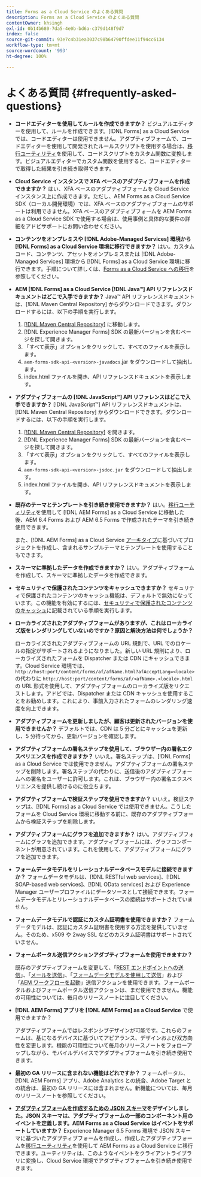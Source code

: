 ```yaml
---
title: Forms as a Cloud Service のよくある質問
description: Forms as a Cloud Service のよくある質問
contentOwner: khsingh
exl-id: 0b14b680-7da5-4e0b-bd6a-c379d148f9d7
index: false
source-git-commit: 93e7c4b31ea3037c98b64790ffdee11f94cc6134
workflow-type: tm+mt
source-wordcount: '993'
ht-degree: 100%

---
```


# よくある質問 {#frequently-asked-questions}

* **コードエディターを使用してルールを作成できますか？**
ビジュアルエディターを使用して、ルールを作成できます。[!DNL Forms] as a Cloud Service では、コードエディターは使用できません。アダプティブフォームで、コードエディターを使用して開発されたルールスクリプトを使用する場合は、[移行ユーティリティ](migrate-to-forms-as-a-cloud-service.md)を使用して、コードスクリプトをカスタム関数に変換します。ビジュアルエディターでカスタム関数を使用すると、コードエディターで取得した結果を引き続き取得できます。

* **Cloud Service インスタンスで XFA ベースのアダプティブフォームを作成できますか？**
はい、XFA ベースのアダプティブフォームを Cloud Service インスタンス上に作成できます。ただし、AEM Forms as a Cloud Service SDK（ローカル開発環境）では、XFA ベースのアダプティブフォームのサポートは利用できません。XFA ベースのアダプティブフォームを AEM Forms as a Cloud Service SDK で使用する場合は、使用事例と具体的な要件の詳細をアドビサポートにお問い合わせください。

<!-- * **Can I use an XDP as a Document of Record (DoR) template? Is Forms Designer included in AEM Forms as a Cloud Service license?** 

  Yes, you can use an XDP as a Document of Record template on Cloud Service instances. However, support to use XDP as a Document of Record template is not available for AEM Forms as a Cloud Service SDK (Local development environment). -->

* **コンテンツをオンプレミスや [!DNL Adobe-Managed Services] 環境から [!DNL Forms] as a Cloud Service 環境に移行できますか？**
はい。カスタムコード、コンテンツ、アセットをオンプレミスまたは [!DNL Adobe-Managed Services] 環境から [!DNL Forms] as a Cloud Service 環境に移行できます。手順について詳しくは、[Forms as a Cloud Service への移行](migrate-to-forms-as-a-cloud-service.md)を参照してください。

<!-- You can use package manager or Experience Manager UI to [export and import Forms and related assets](import-export-forms-templates.md), use the migration utility to make your existing assets compatible with [!DNL Forms] as a Cloud Service, use the [Best Practices Analyzer](https://experienceleague.adobe.com/docs/experience-manager-cloud-service/moving/cloud-migration/best-practices-analyzer/overview-best-practices-analyzer.html?lang=en#best-practices-analyzer) tool to find the features and APIs that require changes and updated before migration, and use the [Content Transfer Tools](https://docs.adobe.com/content/help/en/experience-manager-cloud-service/moving/home.html) to move your custom code without refactoring it. -->

* **AEM [!DNL Forms] as a Cloud Service [!DNL Java™] API リファレンスドキュメントはどこで入手できますか？**
Java™ API リファレンスドキュメントは、[!DNL Maven Central Repository] からダウンロードできます。ダウンロードするには、以下の手順を実行します。
   1. [[!DNL Maven Central Repository]](https://mvnrepository.com/artifact/com.adobe.aem/aem-forms-sdk-api) に移動します。
   1. [!DNL Experience Manager Forms] SDK の最新バージョンを含むページを探して開きます。
   1. 「すべて表示」オプションをクリックして、すべてのファイルを表示します。
   1. `aem-forms-sdk-api-<version>-javadocs`.jar をダウンロードして抽出します。
   1. index.html ファイルを開き、API リファレンスドキュメントを表示します。

* **アダプティブフォームの [!DNL JavaScript™] API リファレンスはどこで入手できますか？**
[!DNL JavaScript™] API リファレンスドキュメントは、[!DNL  Maven Central Repository] からダウンロードできます。ダウンロードするには、以下の手順を実行します。
   1. [[!DNL Maven Central Repository]](https://mvnrepository.com/artifact/com.adobe.aem/aem-forms-sdk-api) を開きます。
   1. [!DNL Experience Manager Forms] SDK の最新バージョンを含むページを探して開きます。
   1. 「すべて表示」オプションをクリックして、すべてのファイルを表示します。
   1. `aem-forms-sdk-api-<version>-jsdoc.jar` をダウンロードして抽出します。
   1. index.html ファイルを開き、API リファレンスドキュメントを表示します。

* **既存のテーマとテンプレートを引き続き使用できますか？**
はい。[移行ユーティリティ](migrate-to-forms-as-a-cloud-service.md)を使用して [!DNL AEM Forms] as a Cloud Service に移動した後、AEM 6.4 Forms および AEM 6.5 Forms で作成されたテーマを引き続き使用できます。

   また、[!DNL AEM Forms] as a Cloud Service [アーキタイプ](setup-local-development-environment.md#forms-cloud-service-local-development-environment)に基づいてプロジェクトを作成し、含まれるサンプルテーマとテンプレートを使用することもできます。

* **スキーマに準拠したデータを作成できますか？**
はい。アダプティブフォームを作成して、スキーマに準拠したデータを作成できます。

<!-- * **Can I pass custom parameters to the prefill service?**
Custom parameters are planned for an upcoming release. -->

* **セキュリティで保護されたコンテンツをキャッシュできますか？**
セキュリティで保護されたコンテンツのキャッシュ機能は、デフォルトで無効になっています。この機能を有効にするには、[セキュリティで保護されたコンテンツのキャッシュ](https://experienceleague.adobe.com/docs/experience-manager-dispatcher/using/configuring/permissions-cache.html?lang=ja)に記載されている手順を実行します。

* **ローカライズされたアダプティブフォームがありますが、これはローカライズ版をレンダリングしていないのですか？原因と解決方法は何でしょうか？**

   ローカライズされたアダプティブフォームの URL 規則で、URL でのロケールの指定がサポートされるようになりました。新しい URL 規則により、ローカライズされたフォームを Dispatcher または CDN にキャッシュできます。Cloud Service 環境では、`http://host:port/content/forms/af/afName.html?afAcceptLang=<locale>` の代わりに `http://host:port/content/forms/af/<afName>.<locale>.html` の URL 形式を使用して、アダプティブフォームのローカライズ版をリクエストします。アドビでは、Dispatcher または CDN キャッシュを使用することをお勧めします。これにより、事前入力されたフォームのレンダリング速度を向上できます。

* **アダプティブフォームを更新しましたが、顧客は更新されたバージョンを使用できませんか？**
デフォルトでは、CDN は 5 分ごとにキャッシュを更新し、5 分待ってから、更新バージョンを確認します。

* **アダプティブフォームの署名ステップを使用して、ブラウザー内の署名エクスペリエンスを作成できますか？**
いいえ。署名ステップは、[!DNL Forms] as a Cloud Service では使用できません。アダプティブフォームの署名ステップを削除します。署名ステップの代わりに、送信後のアダプティブフォームへの署名をユーザーに許可します。これは、ブラウザー内の署名エクスペリエンスを提供し続けるのに役立ちます。

* **アダプティブフォームで検証ステップを使用できますか？**
いいえ。検証ステップは、[!DNL Forms] as a Cloud Service では使用できません。こうしたフォームを Cloud Service 環境に移動する前に、既存のアダプティブフォームから検証ステップを削除します。

* **アダプティブフォームにグラフを追加できますか？**
はい。アダプティブフォームにグラフを追加できます。アダプティブフォームには、グラフコンポーネントが用意されています。これを使用して、アダプティブフォームにグラフを追加できます。

* **フォームデータモデルをリレーショナルデータベースモデルに接続できますか？**
フォームデータモデルは、[!DNL RESTful web services]、[!DNL SOAP-based web services]、[!DNL OData services] および Experience Manager ユーザープロファイルにデータソースとして接続できます。フォームデータモデルとリレーショナルデータベースの接続はサポートされていません。

* **フォームデータモデルで認証にカスタム証明書を使用できますか？**
フォームデータモデルは、認証にカスタム証明書を使用する方法を提供していません。そのため、x509 や 2way SSL などのカスタム証明書はサポートされていません。

* **フォームポータル送信アクションアダプティブフォームを使用できますか？**

   既存のアダプティブフォームを変更して、「[REST エンドポイントへの送信](configuring-submit-actions.md#submit-to-rest-endpoint)」、「[メールを送信](configuring-submit-actions.md#send-email)」、「[フォームデータモデルを使用して送信](configuring-submit-actions.md#submit-using-form-data-model)」および「[AEM ワークフローを起動](configuring-submit-actions.md#invoke-an-aem-workflow)」送信アクションを使用できます。フォームポータルおよびフォームポータル送信アクションは、まだ使用できません。機能の可用性については、毎月のリリースノートに注目してください。

* **[!DNL AEM Forms] アプリを [!DNL AEM Forms] as a Cloud Service** で使用できますか？

   アダプティブフォームではレスポンシブデザインが可能です。これらのフォームは、基になるデバイスに基づいてアピアランス、デザインおよび双方向性を変更します。機能の可用性について毎月のリリースノートをフォローアップしながら、モバイルデバイスでアダプティブフォームを引き続き使用できます。

* **最初の GA リリースに含まれない機能はどれですか？**
フォームポータル、[!DNL AEM Forms] アプリ、Adobe Analytics との統合、Adobe Target との統合は、最初の GA リリースには含まれません。新機能については、毎月のリリースノートを参照してください。

* **[アダプティブフォームを作成するための JSON スキーマ](adaptive-form-json-schema-form-model.md)をデザインしました。JSON スキーマは、アダプティブフォームの一部のコンポーネント用のイベントを定義します。AEM Forms as a Cloud Service はイベントをサポートしていますか？**
Experience Manager 6.5 Forms 環境で JSON スキーマに基づいたアダプティブフォームを作成し、作成したアダプティブフォームを[移行ユーティリティ](migrate-to-forms-as-a-cloud-service.md)を使用して AEM Forms as a Cloud Service に移行できます。ユーティリティは、このようなイベントをクライアントライブラリに変換し、Cloud Service 環境でアダプティブフォームを引き続き使用できます。

<!-- 

* **Is there any AEM Forms as a Cloud Service connector for Microsoft Power Automate?**

  Yes, Adobe provides an Adobe Experience Manager connector to access [Adobe Experience Manager Forms - Communication capabilities](https://experienceleague.adobe.com/docs/experience-manager-cloud-service/content/forms/using-communications/aem-forms-cloud-service-communications-introduction.html) through Microsoft Power Automate. You can create a PDF document that is based on a form design and XML form data or create PostScript (PS), Printer Command Language (PCL), Zebra Printing Language (ZPL) and other Printer Definition Language documents. 

  You can get started with Adobe Experience Manager easily with just a few steps:

  1. Generate the Service credentials: Use Adobe Experience Manager Developer Console to [generate](https://experienceleague.adobe.com/docs/experience-manager-learn/getting-started-with-aem-headless/authentication/service-credentials.html?#generate-service-credentials) the service credentials.  
  
  1. Setup your connection: Add your service credentials to the Adobe Experience Manager Connector. You can get crdential from service credential JSON and copy these credential details to your one-time connection setup:

    * AEM Server
    * Organization ID 
    * Client ID
    * Client Secret
    * Technical Account ID
    * Meta Scopes
    * Private Key - base64 encoded keys are accepted
    * Adobe IMS Host URL

    <br> 
    
    ![Use your Service Credential JSON for credential details](assets/forms-aem-pa-connector-connection.png)

    A sample Service Credential JSON file fields mapped to Adobe Experience Manager connector for Microsoft Power Automate.

    -->


